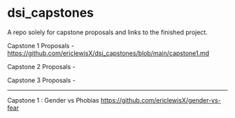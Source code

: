 # dsi_capstones
A repo solely for capstone proposals and links to the finished project. 

Capstone 1 Proposals - https://github.com/ericlewisX/dsi_capstones/blob/main/capstone1.md

Capstone 2 Proposals - 

Capstone 3 Proposals - 

---

Capstone 1 : Gender vs Phobias
    https://github.com/ericlewisX/gender-vs-fear
